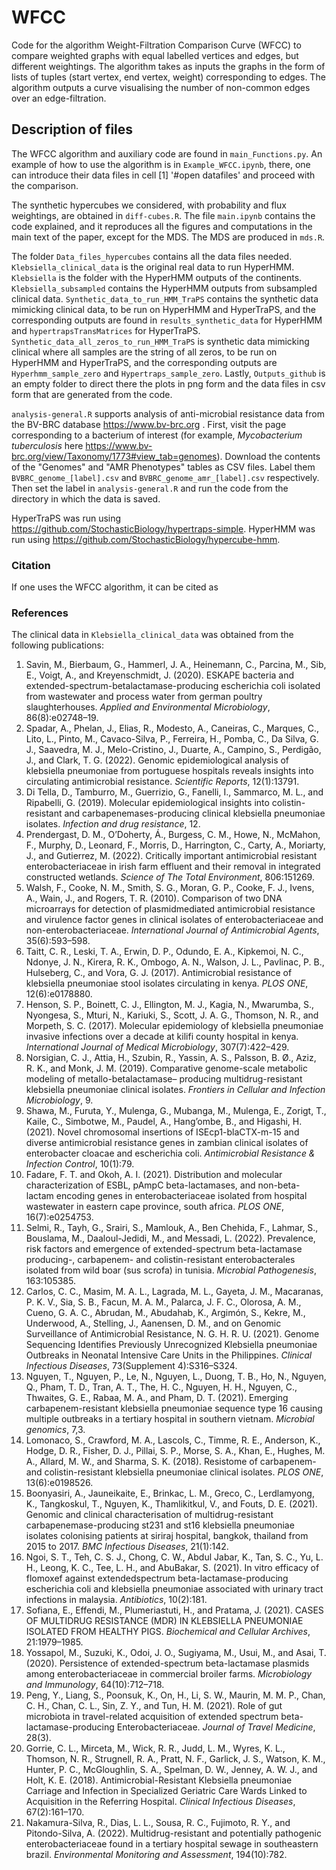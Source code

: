 # WFCC
Code for the algorithm Weight-Filtration Comparison Curve (WFCC) to compare weighted graphs with equal labelled vertices and edges, but different weightings. The algorithm takes as inputs the graphs in the form of lists of tuples (start vertex, end vertex, weight) corresponding to edges. The algorithm outputs a curve visualising the number of non-common edges over an edge-filtration. 

## Description of files
The WFCC algorithm and auxiliary code are found in `main_Functions.py`. An example of how to use the algorithm is in `Example_WFCC.ipynb`, there, one can introduce their data files in cell [1] '#open datafiles' and proceed with the comparison.

The synthetic hypercubes we considered, with probability and flux weightings, are obtained in `diff-cubes.R`. The file `main.ipynb` contains the code explained, and it reproduces all the figures and computations in the main text of the paper, except for the MDS. The MDS are produced in `mds.R`. 

The folder `Data_files_hypercubes` contains all the data files needed. `Klebsiella_clinical_data` is the original real data to run HyperHMM. `Klebsiella` is the folder with the HyperHMM outputs of the continents. `Klebsiella_subsampled` contains the HyperHMM outputs from subsampled clinical data. `Synthetic_data_to_run_HMM_TraPS` contains the synthetic data mimicking clinical data, to be run on HyperHMM and HyperTraPS, and the corresponding outputs are found in `results_synthetic_data` for HyperHMM and `hypertrapsTransMatrices` for HyperTraPS. `Synthetic_data_all_zeros_to_run_HMM_TraPS` is synthetic data mimicking clinical where all samples are the string of all zeros, to be run on HyperHMM and HyperTraPS, and the corresponding outputs are `Hyperhmm_sample_zero` and `Hypertraps_sample_zero`. Lastly, `Outputs_github` is an empty folder to direct there the plots in png form and the data files in csv form that are generated from the code.

`analysis-general.R` supports analysis of anti-microbial resistance data from the BV-BRC database https://www.bv-brc.org . First, visit the page corresponding to a bacterium of interest (for example, *Mycobacterium tuberculosis* here https://www.bv-brc.org/view/Taxonomy/1773#view_tab=genomes). Download the contents of the "Genomes" and "AMR Phenotypes" tables as CSV files. Label them `BVBRC_genome_[label].csv` and `BVBRC_genome_amr_[label].csv` respectively. Then set the label in `analysis-general.R` and run the code from the directory in which the data is saved. 

HyperTraPS was run using https://github.com/StochasticBiology/hypertraps-simple. HyperHMM was run using https://github.com/StochasticBiology/hypercube-hmm. 

### Citation
If one uses the WFCC algorithm, it can be cited as

### References 
The clinical data in `Klebsiella_clinical_data` was obtained from the following publications:

1. Savin, M., Bierbaum, G., Hammerl, J. A., Heinemann, C., Parcina, M., Sib, E., Voigt, A., and Kreyenschmidt, J. (2020). ESKAPE bacteria and extended-spectrum-betalactamase-producing escherichia coli isolated from wastewater and process water from german poultry slaughterhouses. *Applied and Environmental Microbiology*, 86(8):e02748–19.
2. Spadar, A., Phelan, J., Elias, R., Modesto, A., Caneiras, C., Marques, C., Lito, L., Pinto, M., Cavaco-Silva, P., Ferreira, H., Pomba, C., Da Silva, G. J., Saavedra, M. J., Melo-Cristino, J., Duarte, A., Campino, S., Perdigão, J., and Clark, T. G. (2022). Genomic epidemiological analysis of klebsiella pneumoniae from portuguese hospitals reveals insights into circulating antimicrobial resistance. *Scientific Reports*, 12(1):13791.
3. Di Tella, D., Tamburro, M., Guerrizio, G., Fanelli, I., Sammarco, M. L., and Ripabelli, G. (2019). Molecular epidemiological insights into colistin-resistant and carbapenemases-producing clinical klebsiella pneumoniae isolates. *Infection and drug resistance*, 12.
4. Prendergast, D. M., O’Doherty, Á., Burgess, C. M., Howe, N., McMahon, F., Murphy, D., Leonard, F., Morris, D., Harrington, C., Carty, A., Moriarty, J., and Gutierrez, M.
(2022). Critically important antimicrobial resistant enterobacteriaceae in irish farm effluent and their removal in integrated constructed wetlands. *Science of The Total Environment*, 806:151269.
5. Walsh, F., Cooke, N. M., Smith, S. G., Moran, G. P., Cooke, F. J., Ivens, A., Wain, J., and Rogers, T. R. (2010). Comparison of two DNA microarrays for detection of plasmidmediated antimicrobial resistance and virulence factor genes in clinical isolates of enterobacteriaceae and non-enterobacteriaceae. *International Journal of Antimicrobial Agents*, 35(6):593–598.
6. Taitt, C. R., Leski, T. A., Erwin, D. P., Odundo, E. A., Kipkemoi, N. C., Ndonye, J. N., Kirera, R. K., Ombogo, A. N., Walson, J. L., Pavlinac, P. B., Hulseberg, C., and Vora, G. J. (2017). Antimicrobial resistance of klebsiella pneumoniae stool isolates circulating in kenya. *PLOS ONE*, 12(6):e0178880.
7. Henson, S. P., Boinett, C. J., Ellington, M. J., Kagia, N., Mwarumba, S., Nyongesa, S., Mturi, N., Kariuki, S., Scott, J. A. G., Thomson, N. R., and Morpeth, S. C. (2017). Molecular epidemiology of klebsiella pneumoniae invasive infections over a decade at kilifi county hospital in kenya. *International Journal of Medical Microbiology*, 307(7):422–429.
8. Norsigian, C. J., Attia, H., Szubin, R., Yassin, A. S., Palsson, B. Ø., Aziz, R. K., and Monk, J. M. (2019). Comparative genome-scale metabolic modeling of metallo-betalactamase– producing multidrug-resistant klebsiella pneumoniae clinical isolates. *Frontiers in Cellular and Infection Microbiology*, 9.
9. Shawa, M., Furuta, Y., Mulenga, G., Mubanga, M., Mulenga, E., Zorigt, T., Kaile, C., Simbotwe, M., Paudel, A., Hang’ombe, B., and Higashi, H. (2021). Novel chromosomal
insertions of ISEcp1-blaCTX-m-15 and diverse antimicrobial resistance genes in zambian clinical isolates of enterobacter cloacae and escherichia coli. *Antimicrobial Resistance & Infection Control*, 10(1):79.
10. Fadare, F. T. and Okoh, A. I. (2021). Distribution and molecular characterization of ESBL, pAmpC beta-lactamases, and non-beta-lactam encoding genes in enterobacteriaceae
isolated from hospital wastewater in eastern cape province, south africa. *PLOS ONE*, 16(7):e0254753.
11. Selmi, R., Tayh, G., Srairi, S., Mamlouk, A., Ben Chehida, F., Lahmar, S., Bouslama, M., Daaloul-Jedidi, M., and Messadi, L. (2022). Prevalence, risk factors and emergence of extended-spectrum beta-lactamase producing-, carbapenem- and colistin-resistant enterobacterales isolated from wild boar (sus scrofa) in tunisia. *Microbial Pathogenesis*, 163:105385.
12. Carlos, C. C., Masim, M. A. L., Lagrada, M. L., Gayeta, J. M., Macaranas, P. K. V., Sia, S. B., Facun, M. A. M., Palarca, J. F. C., Olorosa, A. M., Cueno, G. A. C., Abrudan, M., Abudahab, K., Argimón, S., Kekre, M., Underwood, A., Stelling, J., Aanensen, D. M., and on Genomic Surveillance of Antimicrobial Resistance, N. G. H. R. U. (2021). Genome Sequencing Identifies Previously Unrecognized Klebsiella pneumoniae Outbreaks in Neonatal Intensive Care Units in the Philippines. *Clinical Infectious Diseases*, 73(Supplement 4):S316–S324.
13. Nguyen, T., Nguyen, P., Le, N., Nguyen, L., Duong, T. B., Ho, N., Nguyen, Q., Pham, T. D., Tran, A. T., The, H. C., Nguyen, H. H., Nguyen, C., Thwaites, G. E., Rabaa,
M. A., and Pham, D. T. (2021). Emerging carbapenem-resistant klebsiella pneumoniae sequence type 16 causing multiple outbreaks in a tertiary hospital in southern vietnam. *Microbial genomics*, 7,3.
14. Lomonaco, S., Crawford, M. A., Lascols, C., Timme, R. E., Anderson, K., Hodge, D. R., Fisher, D. J., Pillai, S. P., Morse, S. A., Khan, E., Hughes, M. A., Allard, M. W.,
and Sharma, S. K. (2018). Resistome of carbapenem- and colistin-resistant klebsiella pneumoniae clinical isolates. *PLOS ONE*, 13(6):e0198526.
15. Boonyasiri, A., Jauneikaite, E., Brinkac, L. M., Greco, C., Lerdlamyong, K., Tangkoskul, T., Nguyen, K., Thamlikitkul, V., and Fouts, D. E. (2021). Genomic and clinical
characterisation of multidrug-resistant carbapenemase-producing st231 and st16 klebsiella pneumoniae isolates colonising patients at siriraj hospital, bangkok, thailand from 2015 to 2017. *BMC Infectious Diseases*, 21(1):142.
16. Ngoi, S. T., Teh, C. S. J., Chong, C. W., Abdul Jabar, K., Tan, S. C., Yu, L. H., Leong, K. C., Tee, L. H., and AbuBakar, S. (2021). In vitro efficacy of flomoxef against extendedspectrum beta-lactamase-producing escherichia coli and klebsiella pneumoniae associated with urinary tract infections in malaysia. *Antibiotics*, 10(2):181.
17. Sofiana, E., Effendi, M., Plumeriastuti, H., and Pratama, J. (2021). CASES OF MULTIDRUG RESISTANCE (MDR) IN KLEBSIELLA PNEUMONIAE ISOLATED FROM HEALTHY PIGS. *Biochemical and Cellular Archives*, 21:1979–1985.
18. Yossapol, M., Suzuki, K., Odoi, J. O., Sugiyama, M., Usui, M., and Asai, T. (2020). Persistence of extended-spectrum beta-lactamase plasmids among enterobacteriaceae in
commercial broiler farms. *Microbiology and Immunology*, 64(10):712–718.
19. Peng, Y., Liang, S., Poonsuk, K., On, H., Li, S. W., Maurin, M. M. P., Chan, C. H., Chan, C. L., Sin, Z. Y., and Tun, H. M. (2021). Role of gut microbiota in travel-related acquisition of extended spectrum beta-lactamase-producing Enterobacteriaceae. *Journal of Travel Medicine*, 28(3).
20. Gorrie, C. L., Mirceta, M., Wick, R. R., Judd, L. M., Wyres, K. L., Thomson, N. R., Strugnell, R. A., Pratt, N. F., Garlick, J. S., Watson, K. M., Hunter, P. C., McGloughlin, S. A., Spelman, D. W., Jenney, A. W. J., and Holt, K. E. (2018). Antimicrobial-Resistant Klebsiella pneumoniae Carriage and Infection in Specialized Geriatric Care Wards Linked to Acquisition in the Referring Hospital. *Clinical Infectious Diseases*, 67(2):161–170.
21. Nakamura-Silva, R., Dias, L. L., Sousa, R. C., Fujimoto, R. Y., and Pitondo-Silva, A. (2022). Multidrug-resistant and potentially pathogenic enterobacteriaceae found
in a tertiary hospital sewage in southeastern brazil. *Environmental Monitoring and Assessment*, 194(10):782.

